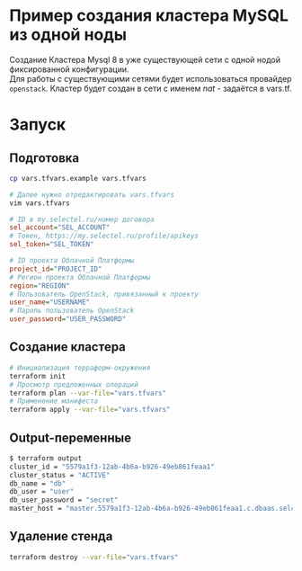 # Пример создания кластера MySQL из одной ноды

Создание Кластера Mysql 8 в уже существующей сети с одной нодой фиксированной конфигурации.  
Для работы с существующими сетями будет использоваться провайдер `openstack`. Кластер будет создан в сети с именем *nat* - задаётся в vars.tf.

# Запуск

## Подготовка
```bash
cp vars.tfvars.example vars.tfvars

# Далее нужно отредактировать vars.tfvars
vim vars.tfvars
```

```ini
# ID в my.selectel.ru/номер договора
sel_account="SEL_ACCOUNT"
# Токен, https://my.selectel.ru/profile/apikeys
sel_token="SEL_TOKEN"

# ID проекта Облачной Платформы
project_id="PROJECT_ID"
# Регион проекта Облачной Платформы
region="REGION"
# Пользователь OpenStack, привязанный к проекту
user_name="USERNAME"
# Пароль пользователь OpenStack
user_password="USER_PASSWORD"
```

## Создание кластера
```bash
# Инициализация терраформ-окружения
terraform init
# Просмотр предложенных операций
terraform plan --var-file="vars.tfvars"
# Применение манифеста
terraform apply --var-file="vars.tfvars"
```

## Output-переменные
```bash
$ terraform output
cluster_id = "5579a1f3-12ab-4b6a-b926-49eb861feaa1"
cluster_status = "ACTIVE"
db_name = "db"
db_user = "user"
db_user_password = "secret"
master_host = "master.5579a1f3-12ab-4b6a-b926-49eb861feaa1.c.dbaas.selcloud.ru"
```

## Удаление стенда
```bash
terraform destroy --var-file="vars.tfvars"
```

